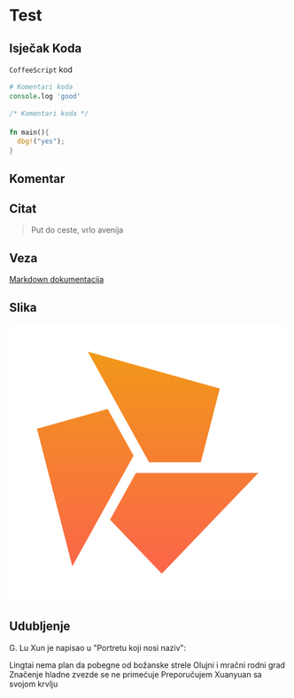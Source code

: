[Markdown 全局注释]:#

# Test

## Isječak Koda

`CoffeeScript` kod

```coffee
# Komentari koda
console.log 'good'


```

```rust
/* Komentari koda */

fn main(){
  dbg!("yes");
}
```

## Komentar

<!-- HTML 注释 --> 

<!-- 多行注释 --> 

## Citat

> Put do ceste, vrlo avenija

## Veza

[Markdown dokumentacija](https://github.com/xxai-art/xxai-art-md)

## Slika

![xxAI.Art Brand Identity](https://raw.githubusercontent.com/xxai-art/web/main/file/svg/logo.svg)

## Udubljenje

G. Lu Xun je napisao u "Portretu koji nosi naziv":

  Lingtai nema plan da pobegne od božanske strele
  Olujni i mračni rodni grad
  Značenje hladne zvezde se ne primećuje
  Preporučujem Xuanyuan sa svojom krvlju


